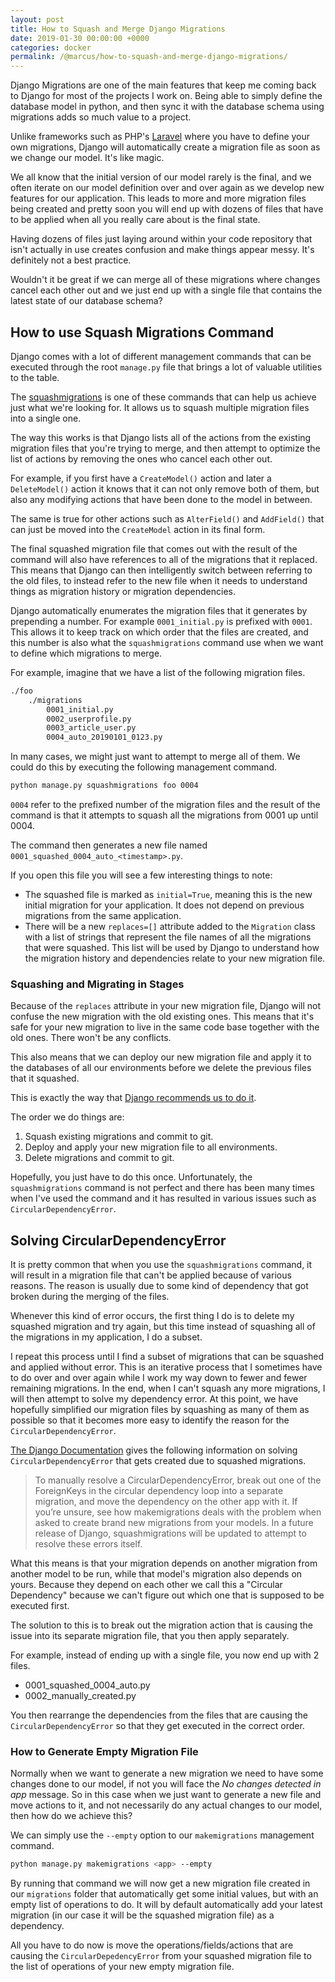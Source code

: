 ```yaml
---
layout: post
title: How to Squash and Merge Django Migrations
date: 2019-01-30 00:00:00 +0000
categories: docker
permalink: /@marcus/how-to-squash-and-merge-django-migrations/
---
```


Django Migrations are one of the main features that keep me coming back to Django for most of the projects I work on. Being able to simply define the database model in python, and then sync it with the database schema using migrations adds so much value to a project.

Unlike frameworks such as PHP's [Laravel](https://laravel.com/) where you have to define your own migrations, Django will automatically create a migration file as soon as we change our model. It's like magic.

We all know that the initial version of our model rarely is the final, and we often iterate on our model definition over and over again as we develop new features for our application. This leads to more and more migration files being created and pretty soon you will end up with dozens of files that have to be applied when all you really care about is the final state.

Having dozens of files just laying around within your code repository that isn't actually in use creates confusion and make things appear messy. It's definitely not a best practice.

Wouldn't it be great if we can merge all of these migrations where changes cancel each other out and we just end up with a single file that contains the latest state of our database schema?

## How to use Squash Migrations Command
Django comes with a lot of different management commands that can be executed through the root `manage.py` file that brings a lot of valuable utilities to the table. 

The [squashmigrations](https://docs.djangoproject.com/en/2.1/ref/django-admin/#django-admin-squashmigrations) is one of these commands that can help us achieve just what we're looking for. It allows us to squash multiple migration files into a single one.

The way this works is that Django lists all of the actions from the existing migration files that you're trying to merge, and then attempt to optimize the list of actions by removing the ones who cancel each other out.

For example, if you first have a `CreateModel()` action and later a `DeleteModel()` action it knows that it can not only remove both of them, but also any modifying actions that have been done to the model in between.

The same is true for other actions such as `AlterField()` and `AddField()` that can just be moved into the `CreateModel` action in its final form. 

The final squashed migration file that comes out with the result of the command will also have references to all of the migrations that it replaced. This means that Django can then intelligently switch between referring to the old files, to instead refer to the new file when it needs to understand things as migration history or migration dependencies.

Django automatically enumerates the migration files that it generates by prepending a number. For example `0001_initial.py` is prefixed with `0001`. This allows it to keep track on which order that the files are created, and this number is also what the `squashmigrations` command use when we want to define which migrations to merge.

For example, imagine that we have a list of the following migration files.

```bash
./foo
    ./migrations
        0001_initial.py
        0002_userprofile.py
        0003_article_user.py
        0004_auto_20190101_0123.py
```

In many cases, we might just want to attempt to merge all of them. We could do this by executing the following management command.

```bash
python manage.py squashmigrations foo 0004
```

`0004` refer to the prefixed number of the migration files and the result of the command is that it attempts to squash all the migrations from 0001 up until 0004. 

The command then generates a new file named `0001_squashed_0004_auto_<timestamp>.py`.

If you open this file you will see a few interesting things to note:

- The squashed file is marked as `initial=True`, meaning this is the new initial migration for your application. It does not depend on previous migrations from the same application.
- There will be a new `replaces=[]` attribute added to the `Migration` class with a list of strings that represent the file names of all the migrations that were squashed. This list will be used by Django to understand how the migration history and dependencies relate to your new migration file.

### Squashing and Migrating in Stages
Because of the `replaces` attribute in your new migration file, Django will not confuse the new migration with the old existing ones. This means that it's safe for your new migration to live in the same code base together with the old ones. There won't be any conflicts. 

This also means that we can deploy our new migration file and apply it to the databases of all our environments before we delete the previous files that it squashed.

This is exactly the way that [Django recommends us to do it](https://docs.djangoproject.com/en/2.1/topics/migrations/#migration-squashing). 

The order we do things are:

1. Squash existing migrations and commit to git.
2. Deploy and apply your new migration file to all environments.
3. Delete migrations and commit to git.

Hopefully, you just have to do this once. Unfortunately, the `squashmigrations` command is not perfect and there has been many times when I've used the command and it has resulted in various issues such as `CircularDependencyError`. 

## Solving CircularDependencyError
It is pretty common that when you use the `squashmigrations` command, it will result in a migration file that can't be applied because of various reasons. The reason is usually due to some kind of dependency that got broken during the merging of the files.

Whenever this kind of error occurs, the first thing I do is to delete my squashed migration and try again, but this time instead of squashing all of the migrations in my application, I do a subset.

I repeat this process until I find a subset of migrations that can be squashed and applied without error. This is an iterative process that I sometimes have to do over and over again while I work my way down to fewer and fewer remaining migrations. In the end, when I can't squash any more migrations, I will then attempt to solve my dependency error. At this point, we have hopefully simplified our migration files by squashing as many of them as possible so that it becomes more easy to identify the reason for the `CircularDependencyError`.

[The Django Documentation](https://docs.djangoproject.com/en/2.1/topics/migrations/#migration-squashing) gives the following information on solving `CircularDependencyError` that gets created due to squashed migrations.

> To manually resolve a CircularDependencyError, break out one of the ForeignKeys in the circular dependency loop into a separate migration, and move the dependency on the other app with it. If you’re unsure, see how makemigrations deals with the problem when asked to create brand new migrations from your models. In a future release of Django, squashmigrations will be updated to attempt to resolve these errors itself.

What this means is that your migration depends on another migration from another model to be run, while that model's migration also depends on yours. Because they depend on each other we call this a "Circular Dependency" because we can't figure out which one that is supposed to be executed first.

The solution to this is to break out the migration action that is causing the issue into its separate migration file, that you then apply separately. 

For example, instead of ending up with a single file, you now end up with 2 files.

- 0001_squashed_0004_auto.py
- 0002_manually_created.py

You then rearrange the dependencies from the files that are causing the `CircularDependencyError` so that they get executed in the correct order.

### How to Generate Empty Migration File
Normally when we want to generate a new migration we need to have some changes done to our model, if not you will face the *No changes detected in app* message. So in this case when we just want to generate a new file and move actions to it, and not necessarily do any actual changes to our model, then how do we achieve this?

We can simply use the `--empty` option to our `makemigrations` management command.

```bash
python manage.py makemigrations <app> --empty
```

By running that command we will now get a new migration file created in our `migrations` folder that automatically get some initial values, but with an empty list of operations to do. It will by default automatically add your latest migration (in our case it will be the squashed migration file) as a dependency.

All you have to do now is move the operations/fields/actions that are causing the `CircularDepedencyError` from your squashed migration file to the list of operations of your new empty migration file.


